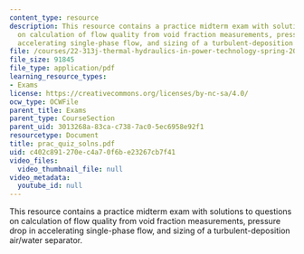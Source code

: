 ```yaml
---
content_type: resource
description: This resource contains a practice midterm exam with solutions to questions
  on calculation of flow quality from void fraction measurements, pressure drop in
  accelerating single-phase flow, and sizing of a turbulent-deposition air/water separator.
file: /courses/22-313j-thermal-hydraulics-in-power-technology-spring-2007/c402c891270ec4a70f6be23267cb7f41_prac_quiz_solns.pdf
file_size: 91845
file_type: application/pdf
learning_resource_types:
- Exams
license: https://creativecommons.org/licenses/by-nc-sa/4.0/
ocw_type: OCWFile
parent_title: Exams
parent_type: CourseSection
parent_uid: 3013268a-83ca-c738-7ac0-5ec6958e92f1
resourcetype: Document
title: prac_quiz_solns.pdf
uid: c402c891-270e-c4a7-0f6b-e23267cb7f41
video_files:
  video_thumbnail_file: null
video_metadata:
  youtube_id: null
---
```

This resource contains a practice midterm exam with solutions to questions on calculation of flow quality from void fraction measurements, pressure drop in accelerating single-phase flow, and sizing of a turbulent-deposition air/water separator.